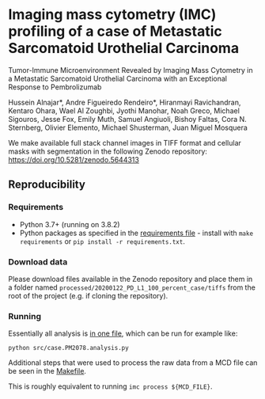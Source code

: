 # Imaging mass cytometry (IMC) profiling of a case of Metastatic Sarcomatoid Urothelial Carcinoma

Tumor-Immune Microenvironment Revealed by Imaging Mass Cytometry in a Metastatic Sarcomatoid Urothelial Carcinoma with an Exceptional Response to Pembrolizumab

Hussein Alnajar\*, Andre Figueiredo Rendeiro\*, Hiranmayi Ravichandran, Kentaro Ohara, Wael Al Zoughbi, Jyothi Manohar, Noah Greco, Michael Sigouros, Jesse Fox, Emily Muth, Samuel Angiuoli, Bishoy Faltas, Cora N. Sternberg, Olivier Elemento, Michael Shusterman, Juan Miguel Mosquera


We make available full stack channel images in TIFF format and cellular masks with segmentation in the following Zenodo repository: https://doi.org/10.5281/zenodo.5644313

## Reproducibility

### Requirements

- Python 3.7+ (running on 3.8.2)
- Python packages as specified in the [requirements file](requirements.txt) - install with `make requirements` or `pip install -r requirements.txt`.

### Download data

Please download files available in the Zenodo repository and place them in a folder named `processed/20200122_PD_L1_100_percent_case/tiffs` from the root of the project (e.g. if cloning the repository).

### Running

Essentially all analysis is [in one file](src/case.PM2078.analysis.py), which can be run for example like:
```
python src/case.PM2078.analysis.py
```

Additional steps that were used to process the raw data from a MCD file can be seen in the [Makefile](Makefile).

This is roughly equivalent to running `imc process ${MCD_FILE}`.
